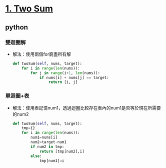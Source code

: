 # [1. Two Sum](https://leetcode.com/problems/two-sum)
## python
### 雙迴圈解
* 解法：使用兩個for窮盡所有解
    ```python
    def twoSum(self, nums, target):
        for i in range(len(nums)):
            for j in range(i+1, len(nums)):
                if nums[i] + nums[j] == target:
                    return [i, j]
    ```
### 單迴圈+表
* 解法：使用表記憶num1，透過迴圈比較存在表內的num1是否等於現在所需要的num2
    ```python
    def twoSum(self, nums, target):
        tmp={}
        for i in range(len(nums)):
            num1=nums[i]
            num2=target-num1
            if num2 in tmp:
                return [tmp[num2],i]
            else:
                tmp[num1]=i
    ```
